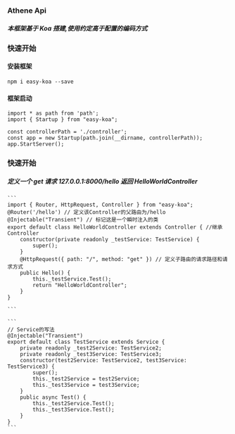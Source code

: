 ### Athene Api

##### 本框架基于 Koa 搭建,使用约定高于配置的编码方式

### 快速开始

#### 安装框架

`npm i easy-koa --save`

#### 框架启动

    import * as path from 'path';
    import { Startup } from "easy-koa";

    const controllerPath = './controller';
    const app = new Startup(path.join(__dirname, controllerPath));
    app.StartServer();

### 快速开始

##### 定义一个 get 请求 127.0.0.1:8000/hello 返回 HelloWorldController

    ```
    import { Router, HttpRequest, Controller } from "easy-koa";
    @Router('/hello') // 定义该Controller的父路由为/hello
    @Injectable("Transient") // 标记这是一个瞬时注入的类
    export default class HelloWorldController extends Controller { //继承Controller
    	constructor(private readonly _testService: TestService) {
    		super();
    	}
        @HttpRequest({ path: "/", method: "get" }) // 定义子路由的请求路径和请求方式
        public Hello() {
    		this._testService.Test();
            return "HelloWorldController";
        }
    }
	
    ```

    ```
    // Service的写法
    @Injectable("Transient")
    export default class TestService extends Service {
    	private readonly _test2Service: TestService2;
    	private readonly _test3Service: TestService3;
    	constructor(test2Service: TestService2, test3Service: TestService3) {
        	super();
        	this._test2Service = test2Service;
        	this._test3Service = test3Service;
    	}
    	public async Test() {
        	this._test2Service.Test();
        	this._test3Service.Test();
    	}
    }
    ```
